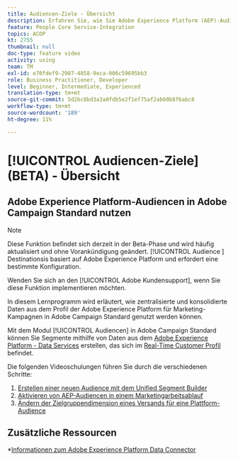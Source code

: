 ```yaml
---
title: Audiencen-Ziele - Übersicht
description: Erfahren Sie, wie Sie Adobe Experience Platform (AEP)-Audiencen in Adobe Campaign Standard (ACS) nutzen können
feature: People Core Service-Integration
topics: ACOP
kt: 2755
thumbnail: null
doc-type: feature video
activity: using
team: TM
exl-id: e70fdef9-2907-4858-9eca-006c59695bb3
role: Business Practitioner, Developer
level: Beginner, Intermediate, Experienced
translation-type: tm+mt
source-git-commit: 5d2bc8bd3a3a0fdb5e2f1ef75af2ab60b8f6abc8
workflow-type: tm+mt
source-wordcount: '189'
ht-degree: 11%

---
```


# [!UICONTROL Audiencen-Ziele]  (BETA) - Übersicht

## Adobe Experience Platform-Audiencen in Adobe Campaign Standard nutzen

>[!NOTE]
>
>Diese Funktion befindet sich derzeit in der Beta-Phase und wird häufig aktualisiert und ohne Vorankündigung geändert. [!UICONTROL Audience ] Destinationsis basiert auf Adobe Experience Platform und erfordert eine bestimmte Konfiguration.
>
>Wenden Sie sich an den [!UICONTROL Adobe Kundensupport], wenn Sie diese Funktion implementieren möchten.


In diesem Lernprogramm wird erläutert, wie zentralisierte und konsolidierte Daten aus dem Profil der Adobe Experience Platform für Marketing-Kampagnen in Adobe Campaign Standard genutzt werden können.

Mit dem Modul [!UICONTROL Audiencen] in Adobe Campaign Standard können Sie Segmente mithilfe von Daten aus dem [Adobe Experience Platform - Data Services](https://www.adobe.io/apis/experienceplatform/home/services.html) erstellen, das sich im [Real-Time Customer Profil](https://docs.adobe.com/content/help/en/platform-learn/tutorials/profiles/understanding-the-real-time-customer-profile.html) befindet.

Die folgenden Videoschulungen führen Sie durch die verschiedenen Schritte:

1. [Erstellen einer neuen Audience mit dem Unified Segment Builder](/help/profiles-and-audiences/audience-destinations/creating-audiences-using-segment-builder.md)
2. [Aktivieren von AEP-Audiencen in einem Marketingarbeitsablauf](/help/profiles-and-audiences/audience-destinations/activating-aep-audiences.md)
3. [Ändern der Zielgruppendimension eines Versands für eine Plattform-Audience](/help/profiles-and-audiences/audience-destinations/changing-targeting-dimension.md)

## Zusätzliche Ressourcen

*[Informationen zum Adobe Experience Platform Data Connector](/help/administrating/adobe-experience-platform-data-connector/understanding-the-adobe-experience-platform-data-connector.md)
